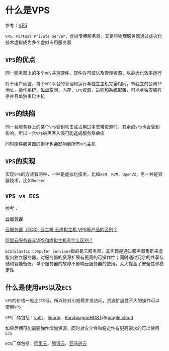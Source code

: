 
# 什么是VPS

参考：[VPS](https://baike.baidu.com/item/VPS#)

`VPS，Virtual Private Server`，虚拟专用服务器，其是将物理服务器通过虚拟化技术虚拟成为多个虚拟专用服务器

## `VPS`的优点

同一服务器上的多个`VPS`共享硬件、软件许可证以及管理资源，以最大化效率运行

对于用户而言，每个`VPS`平台的管理和运行与独立主机完全相同，有独立的公网`IP`地址、操作系统、磁盘空间、内存、`CPU`资源、进程和系统配置，可以单独安装程序并且单独重启主机

## `VPS`的缺陷

同一台服务器上的某个`VPS`受到攻击或占用过多宽带资源时，其余的`VPS`也会受到影响，所以一台`VPS`被黑客入侵可能造成服务器瘫痪

同时硬件服务器的损坏也会影响到所有`VPS`主机

## `VPS`的实现

实现`VPS`的方式有两种，一种是虚拟化技术，比如`XEN, KVM, OpenVZ`，另一种是容器技术，比如`Docker`

## `VPS vs ECS`

参考：

[云服务器](https://baike.baidu.com/item/%E4%BA%91%E6%9C%8D%E5%8A%A1%E5%99%A8)

[云服务器（ECS）云主机 云虚拟主机 VPS等产品的区别？](https://www.zhihu.com/question/46387307)

[阿里云服务器与VPS和虚拟主机有什么区别？](https://yq.aliyun.com/articles/226730)

`ECS(Elastic Computer Service)`指的是云服务器，其实现是通过服务器集群来虚拟出独立服务器，对服务器的资源扩展有更高的可操作性；同时通过冗余的共享存储和智能备份，单个服务器的故障不影响云服务器的使用，大大提高了安全性和稳定性

## 什么是使用`VPS`以及`ECS`

`VPS`的价格一般比`ECS`低，所以针对小规模并发访问，资源扩展性不大的操作可以使用`VPS`

`VPS`厂商包括：[vultr](https://www.vultr.com/)、[linode](https://www.linode.com)、[BandwagonHOST](https://bwh8.net/)和[google cloud](https://cloud.google.com/)

如果后期可能需要弹性增加资源，同时对安全性和稳定性有更高要求的可以使用`ECS`

`ECS`厂商包括：[阿里云](https://cn.aliyun.com/)、[腾讯云](https://cloud.tencent.com/)、[亚马逊云](https://amazonaws-china.com/cn/?nc2=h_lg)